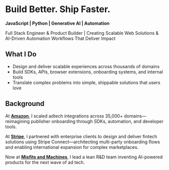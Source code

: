 # Build Better. Ship Faster.

**JavaScript | Python | Generative AI | Automation**

Full Stack Engineer & Product Builder | Creating Scalable Web Solutions & AI-Driven Automation Workflows That Deliver Impact

## What I Do 
- Design and deliver scalable experiences across thousands of domains  
- Build SDKs, APIs, browser extensions, onboarding systems, and internal tools  
- Translate complex problems into simple, shippable solutions that users love

## Background
At [**Amazon**](https://www.amazon.com), I scaled adtech integrations across 35,000+ domains—reimagining publisher onboarding through SDKs, automation, and developer tools.  

At [**Stripe**](https://stripe.com), I partnered with enterprise clients to design and deliver fintech solutions using Stripe Connect—architecting multi-party onboarding flows and enabling international expansion for complex marketplaces.

Now at [**Misfits and Machines**](https://www.misfitsandmachines.com), I lead a lean R&D team inventing AI-powered products for the next wave of ad tech.


